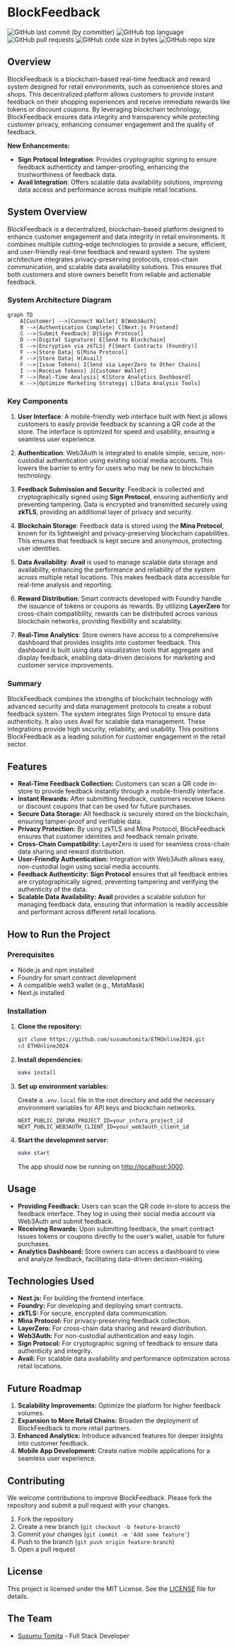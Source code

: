 # BlockFeedback

![GitHub last commit (by committer)](https://img.shields.io/github/last-commit/susumutomita/ETHOnline2024)
![GitHub top language](https://img.shields.io/github/languages/top/susumutomita/ETHOnline2024)
![GitHub pull requests](https://img.shields.io/github/issues-pr/susumutomita/ETHOnline2024)
![GitHub code size in bytes](https://img.shields.io/github/languages/code-size/susumutomita/ETHOnline2024)
![GitHub repo size](https://img.shields.io/github/repo-size/susumutomita/ETHOnline2024)

## Overview

BlockFeedback is a blockchain-based real-time feedback and reward system designed for retail environments, such as convenience stores and shops. This decentralized platform allows customers to provide instant feedback on their shopping experiences and receive immediate rewards like tokens or discount coupons. By leveraging blockchain technology, BlockFeedback ensures data integrity and transparency while protecting customer privacy, enhancing consumer engagement and the quality of feedback.

**New Enhancements:**
- **Sign Protocol Integration**: Provides cryptographic signing to ensure feedback authenticity and tamper-proofing, enhancing the trustworthiness of feedback data.
- **Avail Integration**: Offers scalable data availability solutions, improving data access and performance across multiple retail locations.

## System Overview

BlockFeedback is a decentralized, blockchain-based platform designed to enhance customer engagement and data integrity in retail environments. It combines multiple cutting-edge technologies to provide a secure, efficient, and user-friendly real-time feedback and reward system. The system architecture integrates privacy-preserving protocols, cross-chain communication, and scalable data availability solutions. This ensures that both customers and store owners benefit from reliable and actionable feedback.

### System Architecture Diagram

```mermaid
graph TD
    A[Customer] -->|Connect Wallet| B[Web3Auth]
    B -->|Authentication Complete| C[Next.js Frontend]
    C -->|Submit Feedback| D[Sign Protocol]
    D -->|Digital Signature| E[Send to Blockchain]
    E -->|Encryption via zkTLS| F[Smart Contracts (Foundry)]
    F -->|Store Data| G[Mina Protocol]
    F -->|Store Data| H[Avail]
    F -->|Issue Tokens| I[Send via LayerZero to Other Chains]
    I -->|Receive Tokens| J[Customer Wallet]
    F -->|Real-Time Analysis| K[Store Analytics Dashboard]
    K -->|Optimize Marketing Strategy| L[Data Analysis Tools]
```

### Key Components

1. **User Interface**: A mobile-friendly web interface built with Next.js allows customers to easily provide feedback by scanning a QR code at the store. The interface is optimized for speed and usability, ensuring a seamless user experience.

2. **Authentication**: Web3Auth is integrated to enable simple, secure, non-custodial authentication using existing social media accounts. This lowers the barrier to entry for users who may be new to blockchain technology.

3. **Feedback Submission and Security**: Feedback is collected and cryptographically signed using **Sign Protocol**, ensuring authenticity and preventing tampering. Data is encrypted and transmitted securely using **zkTLS**, providing an additional layer of privacy and security.

4. **Blockchain Storage**: Feedback data is stored using the **Mina Protocol**, known for its lightweight and privacy-preserving blockchain capabilities. This ensures that feedback is kept secure and anonymous, protecting user identities.

5. **Data Availability**: **Avail** is used to manage scalable data storage and availability, enhancing the performance and reliability of the system across multiple retail locations. This makes feedback data accessible for real-time analysis and reporting.

6. **Reward Distribution**: Smart contracts developed with Foundry handle the issuance of tokens or coupons as rewards. By utilizing **LayerZero** for cross-chain compatibility, rewards can be distributed across various blockchain networks, providing flexibility and scalability.

7. **Real-Time Analytics**: Store owners have access to a comprehensive dashboard that provides insights into customer feedback. This dashboard is built using data visualization tools that aggregate and display feedback, enabling data-driven decisions for marketing and customer service improvements.

### Summary

BlockFeedback combines the strengths of blockchain technology with advanced security and data management protocols to create a robust feedback system.
The system integrates Sign Protocol to ensure data authenticity. It also uses Avail for scalable data management. These integrations provide high security, reliability, and usability. This positions BlockFeedback as a leading solution for customer engagement in the retail sector.

## Features

- **Real-Time Feedback Collection:** Customers can scan a QR code in-store to provide feedback instantly through a mobile-friendly interface.
- **Instant Rewards:** After submitting feedback, customers receive tokens or discount coupons that can be used for future purchases.
- **Secure Data Storage:** All feedback is securely stored on the blockchain, ensuring tamper-proof and verifiable data.
- **Privacy Protection:** By using zkTLS and Mina Protocol, BlockFeedback ensures that customer identities and feedback remain private.
- **Cross-Chain Compatibility:** LayerZero is used for seamless cross-chain data sharing and reward distribution.
- **User-Friendly Authentication:** Integration with Web3Auth allows easy, non-custodial login using social media accounts.
- **Feedback Authenticity:** **Sign Protocol** ensures that all feedback entries are cryptographically signed, preventing tampering and verifying the authenticity of the data.
- **Scalable Data Availability:** **Avail** provides a scalable solution for managing feedback data, ensuring that information is readily accessible and performant across different retail locations.

## How to Run the Project

### Prerequisites

- Node.js and npm installed
- Foundry for smart contract development
- A compatible web3 wallet (e.g., MetaMask)
- Next.js installed

### Installation

1. **Clone the repository:**

   ```bash
   git clone https://github.com/susumutomita/ETHOnline2024.git
   cd ETHOnline2024
   ```

2. **Install dependencies:**

   ```bash
   make install
   ```

3. **Set up environment variables:**

   Create a `.env.local` file in the root directory and add the necessary environment variables for API keys and blockchain networks.

   ```plaintext
   NEXT_PUBLIC_INFURA_PROJECT_ID=your_infura_project_id
   NEXT_PUBLIC_WEB3AUTH_CLIENT_ID=your_web3auth_client_id
   ```

4. **Start the development server:**

   ```bash
   make start
   ```

   The app should now be running on [http://localhost:3000](http://localhost:3000).

## Usage

- **Providing Feedback:** Users can scan the QR code in-store to access the feedback interface. They log in using their social media account via Web3Auth and submit feedback.
- **Receiving Rewards:** Upon submitting feedback, the smart contract issues tokens or coupons directly to the user’s wallet, usable for future purchases.
- **Analytics Dashboard:** Store owners can access a dashboard to view and analyze feedback, facilitating data-driven decision-making.

## Technologies Used

- **Next.js:** For building the frontend interface.
- **Foundry:** For developing and deploying smart contracts.
- **zkTLS:** For secure, encrypted data communication.
- **Mina Protocol:** For privacy-preserving feedback collection.
- **LayerZero:** For cross-chain data sharing and reward distribution.
- **Web3Auth:** For non-custodial authentication and easy login.
- **Sign Protocol:** For cryptographic signing of feedback to ensure data authenticity and integrity.
- **Avail:** For scalable data availability and performance optimization across retail locations.

## Future Roadmap

1. **Scalability Improvements:** Optimize the platform for higher feedback volumes.
2. **Expansion to More Retail Chains:** Broaden the deployment of BlockFeedback to more retail partners.
3. **Enhanced Analytics:** Introduce advanced features for deeper insights into customer feedback.
4. **Mobile App Development:** Create native mobile applications for a seamless user experience.

## Contributing

We welcome contributions to improve BlockFeedback. Please fork the repository and submit a pull request with your changes.

1. Fork the repository
2. Create a new branch (`git checkout -b feature-branch`)
3. Commit your changes (`git commit -m 'Add some feature'`)
4. Push to the branch (`git push origin feature-branch`)
5. Open a pull request

## License

This project is licensed under the MIT License. See the [LICENSE](LICENSE) file for details.

## The Team

- [Susumu Tomita](https://susumutomita.netlify.app/) - Full Stack Developer
